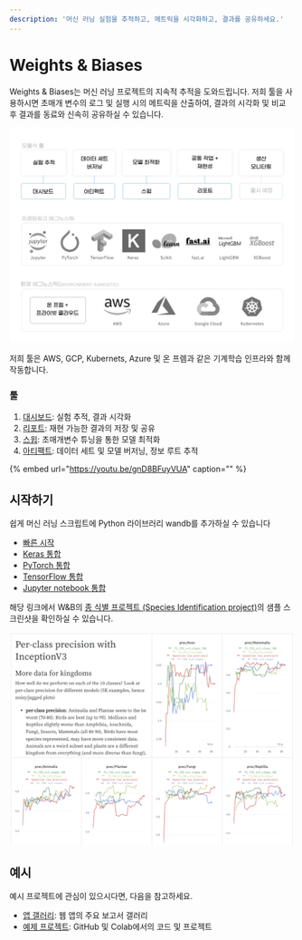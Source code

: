 ```yaml
---
description: '머신 러닝 실험을 추적하고, 메트릭을 시각화하고, 결과를 공유하세요.'
---
```


# Weights & Biases

Weights & Biases는 머신 러닝 프로젝트의 지속적 추적을 도와드립니다. 저희 툴을 사용하시면 초매개 변수의 로그 및 실행 시의 메트릭을 산출하여, 결과의 시각화 및 비교 후 결과를 동료와 신속히 공유하실 수 있습니다.

![](.gitbook/assets/dsbuffer%20%281%29%20%281%29%20%281%29.jpg)

저희 툴은 AWS, GCP, Kubernets, Azure 및 온 프렘과 같은 기계학습 인프라와 함께 작동합니다.

### **툴**

1.  [대시보드](https://docs.wandb.com/app): 실험 추적, 결과 시각화
2.  [리포트](https://docs.wandb.com/reports): 재현 가능한 결과의 저장 및 공유
3.  [스윕](https://docs.wandb.com/sweeps): 초매개변수 튜닝을 통한 모델 최적화
4.  [아티팩트](https://docs.wandb.com/artifacts): 데이터 세트 및 모델 버저닝, 정보 루트 추적

{% embed url="https://youtu.be/gnD8BFuyVUA" caption="" %}

##  **시작하기**

 쉽게 머신 러닝 스크립트에 Python 라이브러리 wandb를 추가하실 수 있습니다

*  ​[빠른 시작](https://docs.wandb.com/quickstart)**​**
* [Keras 통합](https://docs.wandb.com/library/integrations/keras)
* [PyTorch 통합](https://docs.wandb.com/library/integrations/pytorch)
* [TensorFlow 통합](https://docs.wandb.com/library/integrations/tensorflow)
* [Jupyter notebook 통합](https://docs.wandb.com/library/integrations/jupyter)

해당 링크에서 W&B의 [종 식별 프로젝트 \(Species Identification project\)](https://app.wandb.ai/stacey/curr_learn/reports?view=stacey%2FSpecies%20Identification)의 샘플 스크린샷을 확인하실 수 있습니다.

![](.gitbook/assets/screen-shot-2020-08-07-at-1.16.16-pm.png)

##  **예시**

예시 프로젝트에 관심이 있으시다면, 다음을 참고하세요.

* [앱 갤러리](https://app.wandb.ai/gallery): 웹 앱의 주요 보고서 갤러리
* [예제 프로젝트](https://docs.wandb.com/examples): GitHub 및 Colab에서의 코드 및 프로젝트

